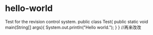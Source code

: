 # hello-world
Test for the revision control system.
public class Test{
  public static void main(String[] args){
    System.out.println("Hello world.");
    }
   }
//再来改改

